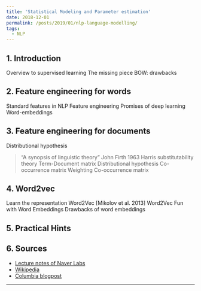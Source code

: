 ```yaml
---
title: 'Statistical Modeling and Parameter estimation'
date: 2018-12-01
permalink: /posts/2019/01/nlp-language-modelling/
tags:
  - NLP
---
```


## 1. Introduction
Overview to supervised learning
The missing piece
BOW: drawbacks

## 2. Feature engineering for words
Standard features in NLP
Feature engineering
Promises of deep learning
Word-embeddings

## 3. Feature engineering for documents
Distributional hypothesis
> “A synopsis of linguistic theory” John Firth 1963
Harris substitutability theory
Term-Document matrix
Distributional hypothesis
Co-occurrence matrix
Weighting Co-occurrence matrix

## 4. Word2vec
Learn the representation
Word2Vec [Mikolov et al. 2013]
Word2Vec
Fun with Word Embeddings
Drawbacks of word embeddings

## 5. Practical Hints

## 6. Sources

- [Lecture notes of Naver Labs](http://www.europe.naverlabs.com/Research/Natural-Language-Processing)
- [Wikipedia](en.wikipedia.org)
- [Columbia blogpost](http://www.ee.columbia.edu/~stanchen/e6884/labs/lab3/x207.html)

------
